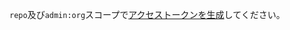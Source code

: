 `repo`及び`admin:org`スコープで[アクセストークンを生成](/enterprise/user/articles/creating-an-access-token-for-command-line-use/)してください。

